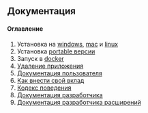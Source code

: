 ## Документация

#### Оглавление
1. Установка на [windows](install-on-windows.md), [mac](install-on-mac.md) и [linux](install-on-linux.md)
1. Установка [portable версии](install-portable.md)
1. Запуск в [docker](run-by-docker.md) 
1. [Удаление приложения](uninstall.md)
1. [Документация пользователя](/src/main/asciidoc/index.adoc)
1. [Как внести свой вклад](CONTRIBUTING.md)
1. [Кодекс поведения](CODE_OF_CONDUCT.md)
1. [Документация разработчика](developer-guide.md)
1. [Документация разработчика расширений](developer-guide-extension.md)
